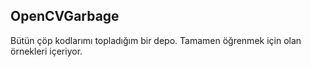 OpenCVGarbage
------------

Bütün çöp kodlarımı topladığım bir depo.
Tamamen öğrenmek için olan örnekleri içeriyor.

